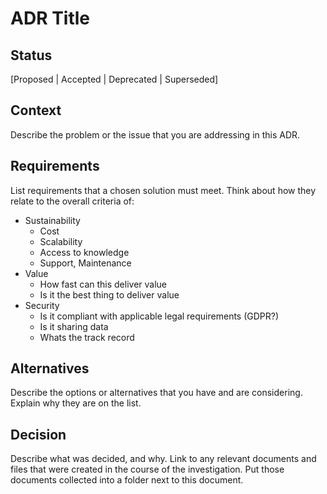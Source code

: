 # ADR Title

## Status

[Proposed | Accepted | Deprecated | Superseded] 

## Context

Describe the problem or the issue that you are addressing in this ADR.

## Requirements

List requirements that a chosen solution must meet. Think about how they relate to the overall criteria of:

* Sustainability
	* Cost
	* Scalability
	* Access to knowledge
	* Support, Maintenance
* Value
	* How fast can this deliver value
	* Is it the best thing to deliver value
* Security
	* Is it compliant with applicable legal requirements (GDPR?)
	* Is it sharing data
	* Whats the track record

## Alternatives

Describe the options or alternatives that you have and are considering. 
Explain why they are on the list. 

## Decision

Describe what was decided, and why. Link to any relevant documents and files that were created in the course of the investigation. Put those documents collected into a folder next to this document.
